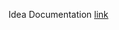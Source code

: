 Idea Documentation
<a href="https://docs.google.com/document/d/1Bdf9hQwoRV-y0Z1gXyIDrGrIQFg-TiXg14uberT-p_4/edit?ts=5f64cbbe">link</a>

